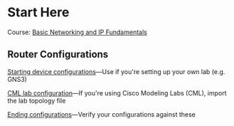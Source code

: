 # Start Here

Course: [Basic Networking and IP Fundamentals](https://pluralsight.pxf.io/WDJ5BP)

## Router Configurations

[Starting device configurations](before)—Use if you're setting up your own lab (e.g. GNS3)

[CML lab configuration](before/cml)—If you're using Cisco Modeling Labs (CML), import the lab topology file

[Ending configurations](after)—Verify your configurations against these

